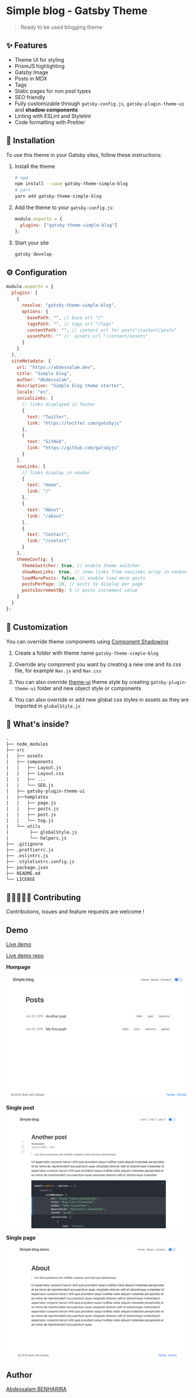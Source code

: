 # Simple blog - Gatsby Theme

> Ready to be used blogging theme

## ✨ Features

- Theme UI for styling
- PrismJS highlighting
- Gatsby Image
- Posts in MDX
- Tags
- Static pages for non post types
- SEO friendly
- Fully customizable through `gatsby-config.js`, `gatsby-plugin-theme-ui` and **shadow components**
- Linting with ESLint and Stylelint
- Code formatting with Prettier

## 🚀 Installation

To use this theme in your Gatsby sites, follow these instructions:

1. Install the theme

   ```sh
   # npm
   npm install --save gatsby-theme-simple-blog
   # yarn
   yarn add gatsby-theme-simple-blog
   ```

2. Add the theme to your `gatsby-config.js`:

   ```js
   module.exports = {
     plugins: ["gatsby-theme-simple-blog"]
   };
   ```

3. Start your site

   ```sh
   gatsby develop
   ```

## ⚙ Configuration

```javascript
module.exports = {
  plugins: [
    {
      resolve: "gatsby-theme-simple-blog",
      options: {
        basePath: "", // base url "/"
        tagsPath: "", // tags url "/tags"
        contentPath: "", // content url for posts"/content/posts"
        assetPath: "" //  assets url "/content/assets"
      }
    }
  ],
  siteMetadata: {
    url: "https://abdessalam.dev",
    title: "Simple blog",
    author: "Abdessalam",
    description: "Simple blog theme starter",
    locale: "en",
    socialLinks: [
      // links displayed in footer
      {
        text: "Twitter",
        link: "https://twitter.com/gatsbyjs"
      },
      {
        text: "GitHub",
        link: "https://github.com/gatsbyjs"
      }
    ],
    navLinks: [
      // links display in navbar
      {
        text: "Home",
        link: "/"
      },
      {
        text: "About",
        link: "/about"
      },
      {
        text: "Contact",
        link: "/contact"
      }
    ],
    themeConfig: {
      themeSwitcher: true, // enable theme switcher
      showNavLinks: true, // show links from navLinks array in navbar
      loadMorePosts: false, // enable load more posts
      postsPerPage: 10, // posts to display per page
      postsIncrementBy: 5 // posts increment value
    }
  }
};
```

## 💅 Customization

You can override theme components using [Component Shadowing](https://www.gatsbyjs.org/blog/2019-04-29-component-shadowing/)

1. Create a folder with theme name `gatsby-theme-simple-blog`

2. Override any component you want by creating a new one and its css file, for example `Nav.js` and `Nav.css`

3. You can also override [theme-ui](https://theme-ui.com/getting-started) theme style by creating `gatsby-plugin-theme-ui` folder and new object style or components

4. You can also override or add new global css styles in assets as they are imported in `globalStyle.js`

## 🧐 What's inside?

```
.
├── node_modules
├── src
|   ├── assets
|   ├── components
|   |   ├── Layout.js
|   |   ├── Layout.css
|   |   ├── ...
|   |   └── SEO.js
|   ├── gatsby-plugin-theme-ui
|   ├──templates
|   |   ├── page.js
|   |   ├── posts.js
|   |   ├── post.js
|   |   └── tag.js
|   └── utils
|        ├── globalStyle.js
|        └── helpers.js
├── .gitignore
├── .prettierrc.js
├── .eslintrc.js
├── .stylelintrc.config.js
├── package.json
├── README.md
└── LICENSE
```

## 👨🏻‍💻👩‍💻 Contributing

Contributions, issues and feature requests are welcome !

## Demo

[Live demo](https://gatsby-demo-simple-blog.netlify.com/)

[Live demo repo](https://github.com/Abdessalam98/gatsby-demo-simple-blog)

**Hompage**
![preview](./preview/homepage.png)

**Single post**
![preview](./preview/post.png)

**Single page**
![preview](./preview/page.png)

## Author

[Abdessalam BENHARIRA](https://abdessalam.dev)
